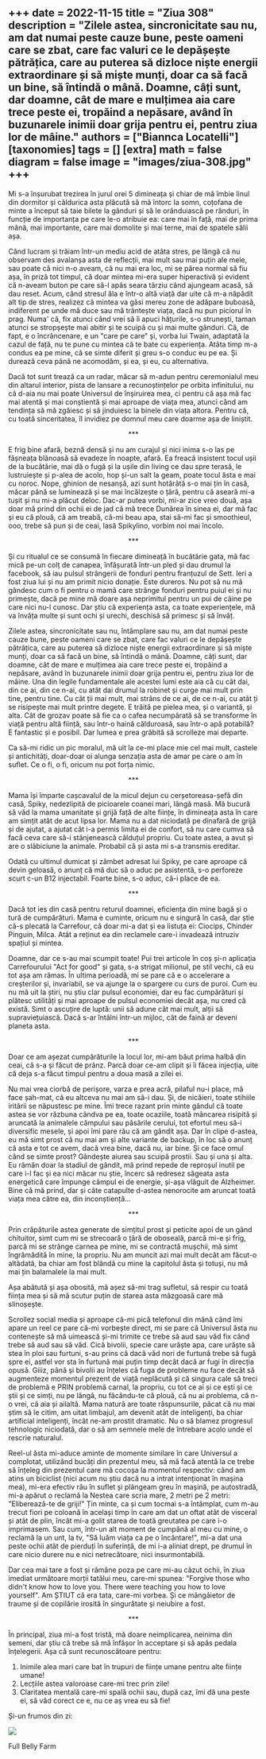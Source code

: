
+++
date = 2022-11-15
title = "Ziua 308"
description = "Zilele astea, sincronicitate sau nu, am dat numai peste cauze bune, peste oameni care se zbat, care fac valuri ce le depășește pătrățica, care au puterea să dizloce niște energii extraordinare și să miște munți, doar ca să facă un bine, să întindă o mână. Doamne, câți sunt, dar doamne, cât de mare e mulțimea aia care trece peste ei, tropăind a nepăsare, având în buzunarele inimii doar grija pentru ei, pentru ziua lor de mâine."
authors = ["Biannca Locatelli"]
[taxonomies]
tags = []
[extra]
math = false
diagram = false
image = "images/ziua-308.jpg"
+++
---

Mi s-a înșurubat trezirea în jurul orei 5 dimineața și chiar de mă îmbie linul din dormitor și căldurica asta plăcută să mă întorc la somn, coțofana de minte a început să taie bilete la gânduri și să le orânduiască pe rânduri, în funcție de importanța pe care le-o atribuie ea: care mai în față, mai de prima mână, mai importante, care mai domolite și mai terne, mai de spatele sălii așa.

Când lucram și trăiam într-un mediu acid de atâta stres, pe lângă că nu observam des avalanșa asta de reflecții, mai mult sau mai puțin ale mele, sau poate că nici n-o aveam, că nu mai era loc, mi se părea normal să fiu așa, în priză tot timpul, că doar mintea mi-era super hiperactivă și evident că n-aveam buton pe care să-l apăs seara târziu când ajungeam acasă, să dau reset. Acum, când stresul ăla e într-o altă viață dar uite că m-a năpădit alt tip de stres, realizez că mintea va găsi mereu zone de adăpare buboasă, indiferent pe unde mă duce sau mă trântește viața, dacă nu pun piciorul în prag. Numa' că, fix atunci când vrei să îi apuci hățurile, s-o strunești, taman atunci se stropșește mai abitir și te scuipă cu și mai multe gânduri. Că, de fapt, e o încrâncenare, e un "care pe care" și, vorba lui Twain, adaptată la cazul de față, nu te pune cu mintea că te bate cu experiența. Atâta timp m-a condus ea pe mine, că se simte diferit și greu s-o conduc eu pe ea. Și durează ceva până ne acomodăm, și ea, și eu, cu alternativa.

Dacă tot sunt trează ca un radar, măcar să m-adun pentru ceremonialul meu din altarul interior, pista de lansare a recunoștințelor pe orbita infinitului, nu că d-aia nu mai poate Universul de înșiruirea mea, ci pentru că așa mă fac mai atentă și mai conștientă și mai aproape de viața mea, atunci când am tendința să mă zgâiesc și să jinduiesc la binele din viața altora. Pentru că, cu toată sinceritatea, îl invidiez pe domnul meu care doarme așa de liniștit.

<p style="text-align: center;">***</p>

E frig bine afară, beznă densă și nu am curajul și nici inima s-o las pe fâșneața blănoasă să evadeze în noapte, afară. Ea freacă insistent tocul ușii de la bucătărie, mai dă o fugă și la ușile din living ce dau spre terasă, le lustruiește și p-alea de acolo, hop și-un salt la geam, poate tocul ăsta e mai cu noroc. Nope, ghinion de nesanșă, azi sunt hotărâtă s-o mai țin în casă, măcar până se luminează și se mai încălzește o țâră, pentru că aseară mi-a tușit și nu mi-a plăcut deloc. Dac-ar putea vorbi, mi-ar zice vreo două, așa doar mă prind din ochii ei de jad că mă trece Dunărea în sinea ei, dar mă fac și eu că plouă, că am treabă, că-mi beau apa, stai să-mi fac și smoothieul, ooo, trebe să pun și de ceai, lasă Spikylino, vorbim noi mai încolo.

<p style="text-align: center;">***</p>

Și cu ritualul ce se consumă în fiecare dimineață în bucătărie gata, mă fac mică pe-un colț de canapea, înfășurată într-un pled și dau drumul la facebook, să iau pulsul strângerii de fonduri pentru franțuzul de Sett. Ieri a fost ziua lui și nu am primit nicio donație. Este dureros. Nu pot să nu mă gândesc cum o fi pentru o mamă care strânge fonduri pentru puiul ei și nu primește, dacă pe mine mă doare așa neprimitul pentru un pui de câine pe care nici nu-l cunosc. Dar știu că experiența asta, ca toate experiențele, mă va învăța multe și sunt ochi și urechi, deschisă să primesc și să învăț.

Zilele astea, sincronicitate sau nu, întâmplare sau nu, am dat numai peste cauze bune, peste oameni care se zbat, care fac valuri ce le depășește pătrățica, care au puterea să dizloce niște energii extraordinare și să miște munți, doar ca să facă un bine, să întindă o mână. Doamne, câți sunt, dar doamne, cât de mare e mulțimea aia care trece peste ei, tropăind a nepăsare, având în buzunarele inimii doar grija pentru ei, pentru ziua lor de mâine. Una din legile fundamentale ale acestei lumi este aia că cu cât dai, din ce ai, din ce n-ai, cu atât dai drumul la robinet și curge mai mult prin tine, pentru tine. Cu cât ții mai mult, mai strâns de ce ai, de ce n-ai, cu atât ți se risipește mai mult printre degete. E trăită pe pielea mea, și o variantă, și alta. Cât de grozav poate să fie ca o cafea necumpărată să se transforme în viață pentru altă ființă, sau într-o haină călduroasă, sau într-o apă potabilă? E fantastic și e posibil. Dar lumea e prea grăbită să scrolleze mai departe.

Ca să-mi ridic un pic moralul, mă uit la ce-mi place mie cel mai mult, castele și antichități, doar-doar oi alunga senzația asta de amar pe care o am în suflet. Ce o fi, o fi, oricum nu pot forța nimic.

<p style="text-align: center;">***</p>

Mama își împarte cașcavalul de la micul dejun cu cerșetoreasa-șefă din casă, Spiky, nedezlipită de picioarele coanei mari, lângă masă. Mă bucură să văd la mama umanitate și grijă față de alte ființe, în dimineața asta în care am simțit atât de acut lipsa lor. Mama nu a dat niciodată pe dinafară de grijă și de ajutat, a ajutat cât i-a permis limita ei de confort, să nu care cumva să facă ceva care să-i stânjenească călduțul propriu. Cu toate astea, a avut și are o slăbiciune la animale. Probabil că și asta mi s-a transmis ereditar.

Odată cu ultimul dumicat și zâmbet adresat lui Spiky, pe care aproape că devin geloasă, o anunț că mă duc să o aduc pe asistentă, s-o perforeze scurt c-un B12 injectabil. Foarte bine, s-o aduc, că-i place de ea.

<p style="text-align: center;">***</p>

Dacă tot ies din casă pentru returul doamnei, eficiența din mine bagă și o tură de cumpărături. Mama e cuminte, oricum nu e singură în casă, dar știe că-s plecată la Carrefour, că doar mi-a dat și ea listuța ei: Ciocips, Chinder Pinguin, Milca. Atât a reținut ea din reclamele care-i invadează intruziv spațiul și mintea.

Doamne, dar ce s-au mai scumpit toate! Pui trei articole în coș și-n aplicația Carrefourului "Act for good" și gata, s-a strigat milionul, pe stil vechi, că eu tot așa am rămas. În ultima perioadă, mi se pare că e o accelerare a creșterilor și, invariabil, se va ajunge la o spargere cu curs de puroi. Cum eu nu mă uit la știri, nu știu clar pulsul economiei, dar eu fac cumpărături și plătesc utilități și mai aproape de pulsul economiei decât așa, nu cred că există. Simt o ascuțire de luptă: unii să adune cât mai mult, alții să supraviețuiască. Dacă s-ar întâlni într-un mijloc, cât de faină ar deveni planeta asta.

<p style="text-align: center;">***</p>

Doar ce am așezat cumpărăturile la locul lor, mi-am băut prima halbă din ceai, că s-a și făcut de prânz. Parcă doar ce-am clipit și îi făcea injecția, uite că deja s-a făcut timpul pentru a doua masă a zilei ei.

Nu mai vrea ciorbă de perișore, varza e prea acră, pilaful nu-i place, mă face șah-mat, că eu altceva nu mai am să-i dau. Și, de nicăieri, toate stihiile iritării se năpustesc pe mine. Îmi trece razant prin minte gândul că toate astea se vor răzbuna cândva pe ea, toate ocaziile, toată mâncarea risipită și aruncată la animalele câmpului sau păsările cerului, tot efortul meu să-i diversific mesele, și apoi îmi pare rău că am gândit așa. Dar în clipe d-astea, eu mă simt prost că nu mai am și alte variante de backup, în loc să o anunț că asta e tot ce avem, dacă vrea bine, dacă nu, iar bine. Și ce face omul când se simte prost? Gândește aiurea sau scuipă prostii. Sau și una și alta. Eu rămân doar la stadiul de gândit, mă prind repede de reproșul inutil pe care i-l fac și ea nici măcar nu știe, încerc să redresez săgeata asta energetică care împunge câmpul ei de energie, și-așa vlăguit de Alzheimer. Bine că mă prind, dar și câte catapulte d-astea nenorocite am aruncat toată viața mea către ea, din inconștiență…

<p style="text-align: center;">***</p>

Prin crăpăturile astea generate de simțitul prost și peticite apoi de un gând chituitor, simt cum mi se strecoară o țâră de oboseală, parcă mi-e și frig, parcă mi se strânge carnea pe mine, mi se contractă mușchii, mă simt îngrămădită în mine, la propriu. Nu am muncit azi mai mult decât am făcut-o altădată, ba chiar am fost blândă cu mine la capitolul ăsta și totuși, nu mă mai țin balamalele la mai mult.

Așa abătută și așa obosită, mă așez să-mi trag sufletul, să respir cu toată ființa mea și să mă scutur puțin de starea asta mâzgoasă care mă slinoșește.

Scrollez social media și aproape că-mi pică telefonul din mână când îmi apare un reel ce pare că-mi vorbește direct, mi se pare că Universul ăsta nu contenește să mă uimească și-mi trimite ce trebe să aud sau văd fix când trebe să aud sau să văd. Cică bivolii, specie care urăște apa, care urăște să stea în ploi sau furtuni, s-au prins că dacă văd nori de furtună trebe să fugă spre ei, astfel vor sta în furtună mai puțin timp decât dacă ar fugi în direcția opusă. Giiiz, până și bivolii au înțeles că fuga de probleme nu face decât să augmenteze momentul prezent de viață neplăcută și că singura cale să treci de problemă e PRIN problemă carnal, la propriu, cu tot ce ai și ce ești și ce știi și ce simți, nu pe lângă, nu făcându-te că plouă, că nu ai problema, că n-o vrei, că aia și ailaltă. Mama natură are toate răspunsurile, păcat că nu mai știm să le citim, am uitat limbajul, am devenit atât de inteligenți, ba chiar artificial inteligenți, încât ne-am prostit dramatic. Nu o să blamez progresul tehnologic niciodată, dar o să am semnele mele de întrebare acolo unde el rescrie naturalul.

Reel-ul ăsta mi-aduce aminte de momente similare în care Universul a complotat, utilizând bucăți din prezentul meu, să mă facă atentă la ce trebe să înțeleg din prezentul care mă cocoșa la momentul respectiv: când am atins un biciclist (nici acum nu știu dacă nu a intrat intenționat în mașina mea), mi-era efectiv rău în suflet și plângeam greu în mașină, pe autostradă, mi-a apărut o reclamă la Nestea care scria mare, 2 metri pe 2 metri: "Eliberează-te de griji!" Țin minte, ca și cum tocmai s-a întâmplat, cum m-au trecut fiori pe coloană în același timp în care am dat un oftat atât de visceral și atât de plin, încât mi-a golit starea de toată greutatea pe care i-o imprimasem. Sau cum, într-un alt moment de cumpănă al meu cu mine, o reclamă la un unt, la tv, "Să luăm viața ca pe o încântare!", mi-a dat una peste ochii atât de pierduți în suferință, de mi i-a aliniat drept, pe drumul în care nicio durere nu e nici netrecătoare, nici insurmontabilă.

Dar cea mai tare a fost și rămâne poza pe care mi-au căzut ochii, în ziua imediat următoare morții tatălui meu, care-mi spunea: "Forgive those who didn't know how to love you. There were teaching you how to love yourself". Am ȘTIUT că era tata, care-mi vorbea. Și ce mângâietor de traume și de copilărie irosită în singurătate și neiubire a fost.

<p style="text-align: center;">***</p>

În principal, ziua mi-a fost tristă, mă doare neimplicarea, neinima din semeni, dar știu că trebe să mă înfășor în acceptare și să apăs pedala înțelegerii. Așa că sunt recunoscătoare pentru:
1. Inimile alea mari care bat în trupuri de ființe umane pentru alte ființe umane!
2. Lecțiile astea valoroase care-mi trec prin zile!
3. Claritatea mentală care-mi spală ochii sau, după caz, îmi dă una peste ei, să văd corect ce e, nu ce aș vrea eu să fie!

Și-un frumos din zi:

<div class="flex justify-center">
  <img src="images/308.jpeg" />
</div>

Full Belly Farm
